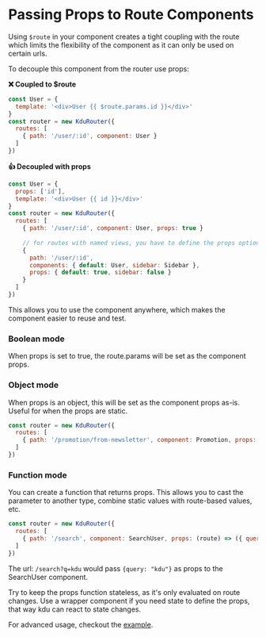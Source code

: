 # Passing Props to Route Components

Using `$route` in your component creates a tight coupling with the route which limits the flexibility of the component as it can only be used on certain urls.

To decouple this component from the router use props:

**❌ Coupled to $route**

``` js
const User = {
  template: '<div>User {{ $route.params.id }}</div>'
}
const router = new KduRouter({
  routes: [
    { path: '/user/:id', component: User }
  ]
})
```

**👍 Decoupled with props**

``` js
const User = {
  props: ['id'],
  template: '<div>User {{ id }}</div>'
}
const router = new KduRouter({
  routes: [
    { path: '/user/:id', component: User, props: true }
    
    // for routes with named views, you have to define the props option for each named view:
    {
      path: '/user/:id', 
      components: { default: User, sidebar: Sidebar },
      props: { default: true, sidebar: false }
    }
  ]
})
```

This allows you to use the component anywhere, which makes the component easier to reuse and test.

### Boolean mode

When props is set to true, the route.params will be set as the component props.

### Object mode

When props is an object, this will be set as the component props as-is.
Useful for when the props are static.

``` js
const router = new KduRouter({
  routes: [
    { path: '/promotion/from-newsletter', component: Promotion, props: { newsletterPopup: false } }
  ]
})
```

### Function mode

You can create a function that returns props.
This allows you to cast the parameter to another type, combine static values with route-based values, etc.

``` js
const router = new KduRouter({
  routes: [
    { path: '/search', component: SearchUser, props: (route) => ({ query: route.query.q }) }
  ]
})
```

The url: `/search?q=kdu` would pass `{query: "kdu"}` as props to the SearchUser component.

Try to keep the props function stateless, as it's only evaluated on route changes.
Use a wrapper component if you need state to define the props, that way kdu can react to state changes.


For advanced usage, checkout the [example](https://github.com/khanhduy1407/kdu-router/blob/dev/examples/route-props/app.js).
